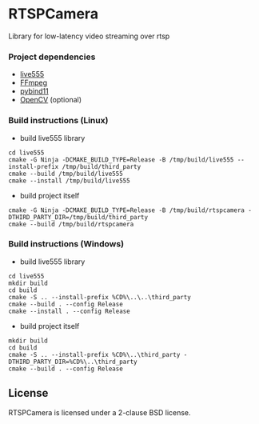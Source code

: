 # RTSPCamera

Library for low-latency video streaming over rtsp

### Project dependencies
- [live555](http://live555.com/)
- [FFmpeg](https://ffmpeg.org/)
- [pybind11](https://github.com/pybind/pybind11)
- [OpenCV](https://opencv.org/) (optional)

### Build instructions (Linux)
- build live555 library
```
cd live555
cmake -G Ninja -DCMAKE_BUILD_TYPE=Release -B /tmp/build/live555 --install-prefix /tmp/build/third_party
cmake --build /tmp/build/live555
cmake --install /tmp/build/live555
```

- build project itself
```
cmake -G Ninja -DCMAKE_BUILD_TYPE=Release -B /tmp/build/rtspcamera -DTHIRD_PARTY_DIR=/tmp/build/third_party
cmake --build /tmp/build/rtspcamera
```


### Build instructions (Windows)
- build live555 library
```
cd live555
mkdir build
cd build
cmake -S .. --install-prefix %CD%\..\..\third_party
cmake --build . --config Release
cmake --install . --config Release
```

- build project itself
```
mkdir build
cd build
cmake -S .. --install-prefix %CD%\..\third_party -DTHIRD_PARTY_DIR=%CD%\..\third_party
cmake --build . --config Release
```

## License

RTSPCamera is licensed under a 2-clause BSD license.
